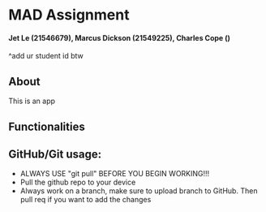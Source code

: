 # MAD Assignment
#### Jet Le (21546679), Marcus Dickson (21549225), Charles Cope ()

^add ur student id btw

## About
This is an app

## Functionalities

## GitHub/Git usage:
- ALWAYS USE "git pull" BEFORE YOU BEGIN WORKING!!!
- Pull the github repo to your device
- Always work on a branch, make sure to upload branch to GitHub. Then pull req if you want to add the changes
